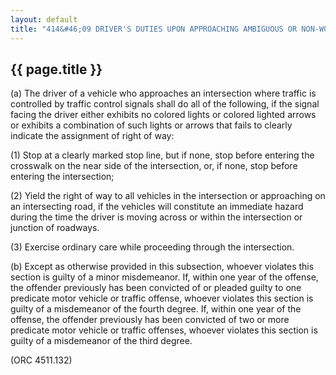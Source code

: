 ---
layout: default 
title: "414&#46;09 DRIVER'S DUTIES UPON APPROACHING AMBIGUOUS OR NON-WORKING TRAFFIC SIGNAL."---

{{ page.title }}
----------------

​(a) The driver of a vehicle who approaches an intersection where
traffic is controlled by traffic control signals shall do all of the
following, if the signal facing the driver either exhibits no colored
lights or colored lighted arrows or exhibits a combination of such
lights or arrows that fails to clearly indicate the assignment of right
of way:

​(1) Stop at a clearly marked stop line, but if none, stop before
entering the crosswalk on the near side of the intersection, or, if
none, stop before entering the intersection;

​(2) Yield the right of way to all vehicles in the intersection or
approaching on an intersecting road, if the vehicles will constitute an
immediate hazard during the time the driver is moving across or within
the intersection or junction of roadways.

​(3) Exercise ordinary care while proceeding through the intersection.

​(b) Except as otherwise provided in this subsection, whoever violates
this section is guilty of a minor misdemeanor. If, within one year of
the offense, the offender previously has been convicted of or pleaded
guilty to one predicate motor vehicle or traffic offense, whoever
violates this section is guilty of a misdemeanor of the fourth degree.
If, within one year of the offense, the offender previously has been
convicted of two or more predicate motor vehicle or traffic offenses,
whoever violates this section is guilty of a misdemeanor of the third
degree.

(ORC 4511.132)
